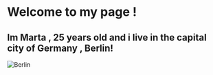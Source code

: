 # Welcome to my page !
## Im Marta , 25 years old and i live in the capital city of Germany , Berlin!
![Berlin](https://indiaoutbound.info/wp-content/uploads/2022/08/places-to-visit-in-berlin-germany.jpg)

